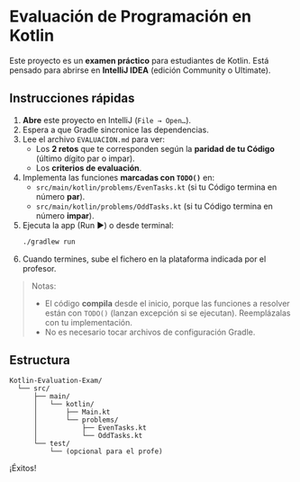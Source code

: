# Evaluación de Programación en Kotlin

Este proyecto es un **examen práctico** para estudiantes de Kotlin. Está pensado para abrirse en **IntelliJ IDEA** (edición Community o Ultimate).

## Instrucciones rápidas

1. **Abre** este proyecto en IntelliJ (`File → Open…`).
2. Espera a que Gradle sincronice las dependencias.
3. Lee el archivo `EVALUACION.md` para ver:
   - Los **2 retos** que te corresponden según la **paridad de tu Código** (último dígito par o impar).
   - Los **criterios de evaluación**.
4. Implementa las funciones **marcadas con `TODO()`** en:
   - `src/main/kotlin/problems/EvenTasks.kt` (si tu Código termina en número **par**).
   - `src/main/kotlin/problems/OddTasks.kt` (si tu Código termina en número **impar**).
5. Ejecuta la app (Run ▶️) o desde terminal:
   ```bash
   ./gradlew run
   ```
6. Cuando termines, sube el fichero en la plataforma indicada por el profesor.

> Notas:
> - El código **compila** desde el inicio, porque las funciones a resolver están con `TODO()` (lanzan excepción si se ejecutan). Reemplázalas con tu implementación.
> - No es necesario tocar archivos de configuración Gradle.

## Estructura

```
Kotlin-Evaluation-Exam/
  └── src/
      ├── main/
      │   └── kotlin/
      │       ├── Main.kt
      │       └── problems/
      │           ├── EvenTasks.kt
      │           └── OddTasks.kt
      └── test/
          └── (opcional para el profe) 
```

¡Éxitos!
